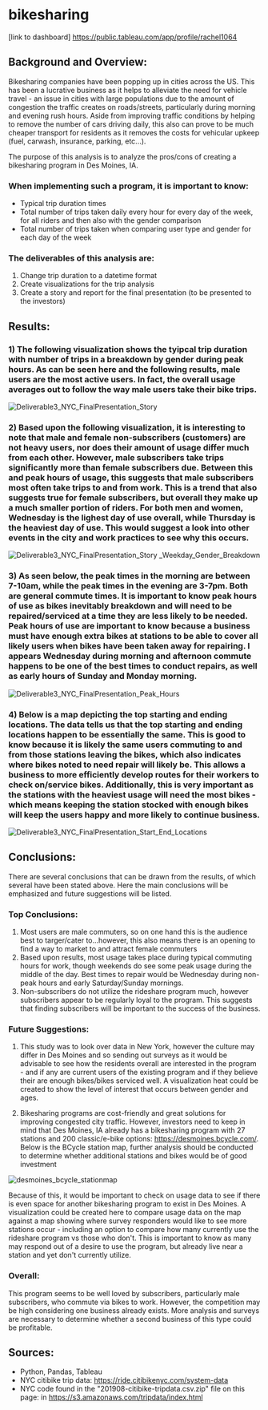 # bikesharing
[link to dashboard] https://public.tableau.com/app/profile/rachel1064
## Background and Overview:

Bikesharing companies have been popping up in cities across the US. This has been a lucrative business as it helps to alleviate the need for vehicle travel - an issue in cities with large populations due to the amount of congestion the traffic creates on roads/streets, particularly during morning and evening rush hours. Aside from improving traffic conditions by helping to remove the number of cars driving daily, this also can prove to be much cheaper transport for residents as it removes the costs for vehicular upkeep (fuel, carwash, insurance, parking, etc...). 

The purpose of this analysis is to analyze the pros/cons of creating a bikesharing program in Des Moines, IA. 
### When implementing such a program, it is important to know:

* Typical trip duration times
* Total number of trips taken daily every hour for every day of the week, for all riders and then also with the gender comparison
* Total number of trips taken when comparing user type and gender for each day of the week

### The deliverables of this analysis are:

1) Change trip duration to a datetime format
2) Create visualizations for the trip analysis
3) Create a story and report for the final presentation (to be presented to the investors)


## Results:

### 1) The following visualization shows the tyipcal trip duration with number of trips in a breakdown by gender during peak hours. As can be seen here and the following results, male users are the most active users. In fact, the overall usage averages out to follow the way male users take their bike trips. 

![Deliverable3_NYC_FinalPresentation_Story](https://user-images.githubusercontent.com/101941048/207474717-87d08613-a73f-482d-b980-7db227f41179.png)

### 2) Based upon the following visualization, it is interesting to note that male and female non-subscribers (customers) are not heavy users, nor does their amount of usage differ much from each other. However, male subscribers take trips significantly more than female subscribers due. Between this and peak hours of usage, this suggests that male subscribers most often take trips to and from work. This is a trend that also suggests true for female subscribers, but overall they make up a much smaller portion of riders. For both men and women, Wednesday is the lighest day of use overall, while Thursday is the heaviest day of use. This would suggest a look into other events in the city and work practices to see why this occurs. 

![Deliverable3_NYC_FinalPresentation_Story _Weekday_Gender_Breakdown](https://user-images.githubusercontent.com/101941048/207474731-29a68781-a606-45ca-9fcb-de0b576139bc.png)

### 3) As seen below, the peak times in the morning are between 7-10am, while the peak times in the evening are 3-7pm. Both are general commute times. It is important to know peak hours of use as bikes inevitably breakdown and will need to be repaired/serviced at a time they are less likely to be needed. Peak hours of use are important to know because a business must have enough extra bikes at stations to be able to cover all likely users when bikes have been taken away for repairing. I appears Wednesday during morning and afternoon commute happens to be one of the best times to conduct repairs, as well as early hours of Sunday and Monday morning.

![Deliverable3_NYC_FinalPresentation_Peak_Hours](https://user-images.githubusercontent.com/101941048/207474745-01a5f6cf-3faa-4164-a838-be3b94c52b01.png)

### 4) Below is a map depicting the top starting and ending locations. The data tells us that the top starting and ending locations happen to be essentially the same. This is good to know because it is likely the same users commuting to and from those stations leaving the bikes, which also indicates where bikes noted to need repair will likely be. This allows a business to more efficiently develop routes for their workers to check on/service bikes. Additionally, this is very important as the stations with the heaviest usage will need the most bikes - which means keeping the station stocked with enough bikes will keep the users happy and more likely to continue business.

![Deliverable3_NYC_FinalPresentation_Start_End_Locations](https://user-images.githubusercontent.com/101941048/207474782-e1bf54c2-fafa-4e8b-bdc9-d6d0d0131116.png)


## Conclusions:

There are several conclusions that can be drawn from the results, of which several have been stated above. Here the main conclusions will be emphasized and future suggestions will be listed.

### Top Conclusions:
1) Most users are male commuters, so on one hand this is the audience best to targer/cater to...however, this also means there is an opening to find a way to market to and attract female commuters
2) Based upon results, most usage takes place during typical commuting hours for work, though weekends do see some peak usage during the middle of the day. Best times to repair would be Wednesday during non-peak hours and early Saturday/Sunday mornings.
3) Non-subscribers do not utilize the rideshare program much, however subscribers appear to be regularly loyal to the program. This suggests that finding subscribers will be important to the success of the business.

### Future Suggestions:
1) This study was to look over data in New York, however the culture may differ in Des Moines and so sending out surveys as it would be advisable to see how the residents overall are interested in the program - and if any are current users of the existing program and if they believe their are enough bikes/bikes serviced well. A visualization heat could be created to show the level of interest that occurs between gender and ages. 

2) Bikesharing programs are cost-friendly and great solutions for improving congested city traffic. However, investors need to keep in mind that Des Moines, IA already has a bikesharing program with 27 stations and 200 classic/e-bike options: https://desmoines.bcycle.com/. Below is the BCycle station map, further analysis should be conducted to determine whether additional stations and bikes would be of good investment

![desmoines_bcycle_stationmap](https://user-images.githubusercontent.com/101941048/206931346-4b416274-4eaa-4fab-b0e5-3ec4966ed307.png)

Because of this, it would be important to check on usage data to see if there is even space for another bikesharing program to exist in Des Moines. A visualization could be created here to compare usage data on the map against a map showing where survey responders would like to see more stations occur - including an option to compare how many currently use the rideshare program vs those who don't. This is important to know as many may respond out of a desire to use the program, but already live near a station and yet don't currently utilize. 

### Overall:
This program seems to be well loved by subscribers, particularly male subscribers, who commute via bikes to work. However, the competition may be high considering one business already exists. More analysis and surveys are necessary to determine whether a second business of this type could be profitable.


## Sources:
* Python, Pandas, Tableau
* NYC citibike trip data: https://ride.citibikenyc.com/system-data
* NYC code found in the "201908-citibike-tripdata.csv.zip" file on this page: in https://s3.amazonaws.com/tripdata/index.html
